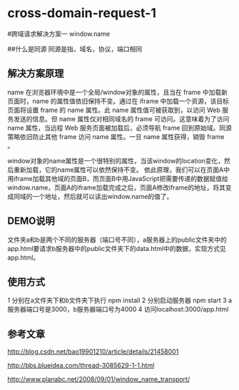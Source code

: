 # cross-domain-request-1  
#跨域请求解决方案一  window.name

##什么是同源
同源是指，域名，协议，端口相同

## 解决方案原理

name 在浏览器环境中是一个全局/window对象的属性，且当在 frame 中加载新页面时，name 的属性值依旧保持不变。通过在 iframe 中加载一个资源，该目标页面将设置 frame 的 name 属性。此 name 属性值可被获取到，以访问 Web 服务发送的信息。但 name 属性仅对相同域名的 frame 可访问。这意味着为了访问 name 属性，当远程 Web 服务页面被加载后，必须导航 frame 回到原始域。同源策略依旧防止其他 frame 访问 name 属性。一旦 name 属性获得，销毁 frame 。

window对象的name属性是一个很特别的属性，当该window的location变化，然后重新加载，它的name属性可以依然保持不变。
依此原理，我们可以在页面A中用iframe加载其他域的页面B，而页面B中用JavaScript把需要传递的数据赋值给 window.name，页面A的iframe加载完成之后，页面A修改iframe的地址，将其变成同域的一个地址，然后就可以读出window.name的值了。

## DEMO说明
文件夹a和b是两个不同的服务器（端口号不同），a服务器上的public文件夹中的app.html要请求b服务器中的public文件夹下的data.html中的数据，实现方式见app.html。

## 使用方式
1 分别在a文件夹下和b文件夹下执行 npm install
2 分别启动服务器 npm start
3 a服务器端口号是3000，b服务器端口号为4000
4 访问localhost:3000/app.html

## 参考文章
http://blog.csdn.net/bao19901210/article/details/21458001

http://bbs.blueidea.com/thread-3085629-1-1.html

http://www.planabc.net/2008/09/01/window_name_transport/
